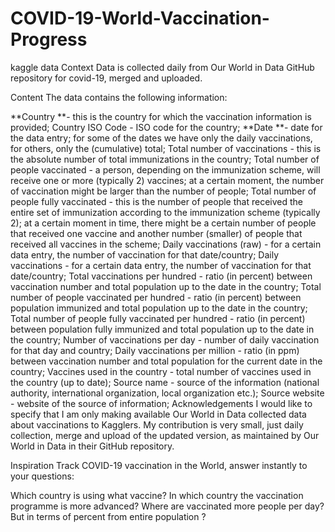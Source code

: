 # COVID-19-World-Vaccination-Progress
kaggle data
Context
Data is collected daily from Our World in Data GitHub repository for covid-19, merged and uploaded.

Content
The data contains the following information:

**Country **- this is the country for which the vaccination information is provided;
Country ISO Code - ISO code for the country;
**Date **- date for the data entry; for some of the dates we have only the daily vaccinations, for others, only the (cumulative) total;
Total number of vaccinations - this is the absolute number of total immunizations in the country;
Total number of people vaccinated - a person, depending on the immunization scheme, will receive one or more (typically 2) vaccines; at a certain moment, the number of vaccination might be larger than the number of people;
Total number of people fully vaccinated - this is the number of people that received the entire set of immunization according to the immunization scheme (typically 2); at a certain moment in time, there might be a certain number of people that received one vaccine and another number (smaller) of people that received all vaccines in the scheme;
Daily vaccinations (raw) - for a certain data entry, the number of vaccination for that date/country;
Daily vaccinations - for a certain data entry, the number of vaccination for that date/country;
Total vaccinations per hundred - ratio (in percent) between vaccination number and total population up to the date in the country;
Total number of people vaccinated per hundred - ratio (in percent) between population immunized and total population up to the date in the country;
Total number of people fully vaccinated per hundred - ratio (in percent) between population fully immunized and total population up to the date in the country;
Number of vaccinations per day - number of daily vaccination for that day and country;
Daily vaccinations per million - ratio (in ppm) between vaccination number and total population for the current date in the country;
Vaccines used in the country - total number of vaccines used in the country (up to date);
Source name - source of the information (national authority, international organization, local organization etc.);
Source website - website of the source of information;
Acknowledgements
I would like to specify that I am only making available Our World in Data collected data about vaccinations to Kagglers. My contribution is very small, just daily collection, merge and upload of the updated version, as maintained by Our World in Data in their GitHub repository.

Inspiration
Track COVID-19 vaccination in the World, answer instantly to your questions:

Which country is using what vaccine?
In which country the vaccination programme is more advanced?
Where are vaccinated more people per day? But in terms of percent from entire population ?
